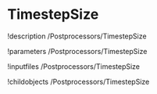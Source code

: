 <!-- MOOSE Documentation Stub: Remove this when content is added. -->

# TimestepSize
!description /Postprocessors/TimestepSize

!parameters /Postprocessors/TimestepSize

!inputfiles /Postprocessors/TimestepSize

!childobjects /Postprocessors/TimestepSize
